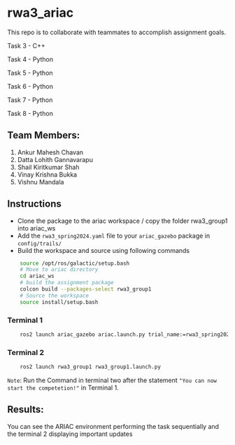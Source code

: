 # rwa3_ariac
This repo is to collaborate with teammates to accomplish assignment goals.

Task 3 - C++

Task 4 - Python

Task 5 - Python

Task 6 - Python

Task 7 - Python

Task 8 - Python
## Team Members:

1. Ankur Mahesh Chavan 
2. Datta Lohith Gannavarapu 
3. Shail Kiritkumar Shah
4. Vinay Krishna Bukka
5. Vishnu Mandala
## Instructions

- Clone the package to the ariac workspace / copy the folder rwa3_group1 into ariac_ws
- Add the `rwa3_spring2024.yaml` file to your `ariac_gazebo` package in `config/trails/`
- Build the workspace and source using following commands
```bash
    source /opt/ros/galactic/setup.bash
    # Move to ariac directory
    cd ariac_ws 
    # build the assignment package
    colcon build --packages-select rwa3_group1
    # Source the workspace
    source install/setup.bash
```
### Terminal 1
```bash
    ros2 launch ariac_gazebo ariac.launch.py trial_name:=rwa3_spring2024
```
### Terminal 2
```bash
    ros2 launch rwa3_group1 rwa3_group1.launch.py
```

`Note`: Run the Command in terminal two after the statement `"You can now start the competetion!"` in Terminal 1.

## Results: 
You can see the ARIAC environment performing the task sequentially and the terminal 2 displaying important updates